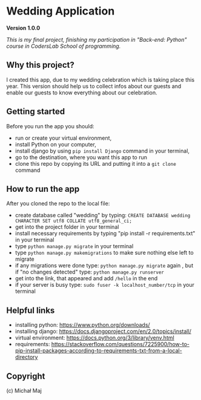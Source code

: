 # Wedding Application

**Version 1.0.0**

*This is my final project, finishing my participation in "Back-end: Python" course in CodersLab School of programming.*


## Why this project?
I created this app, due to my wedding celebration which is taking place this year. This version should help us to collect infos about our guests and enable our guests to know everything about our celebration.

## Getting started
Before you run the app you should:
- run or create your virtual environment,
- install Python on your computer,
- install django by using `pip install Django` command in your terminal,
- go to the destination, where you want this app to run
- clone this repo by copying its URL and putting it into a `git clone` command

## How to run the app
After you cloned the repo to the local file:
- create database called "wedding" by typing: 
`CREATE DATABASE wedding CHARACTER SET utf8 COLLATE utf8_general_ci;`
- get into the project folder in your terminal
- install necessary requirements by typing "pip install -r requirements.txt" in your terminal
- type `python manage.py migrate` in your terminal
- type `python manage.py makemigrations` to make sure nothing else left to migrate
- if any migrations were done type: `python manage.py migrate` again , but if "no changes detected" type: `python manage.py runserver`
- get into the link, that appeared and add `/hello` in the end
- if your server is busy type: `sudo fuser -k localhost_number/tcp` in your terminal

## Helpful links
- installing python: https://www.python.org/downloads/
- installing django: https://docs.djangoproject.com/en/2.0/topics/install/
- virtual environment: https://docs.python.org/3/library/venv.html
- requirements: https://stackoverflow.com/questions/7225900/how-to-pip-install-packages-according-to-requirements-txt-from-a-local-directory

## Copyright
(c) Michał Maj


